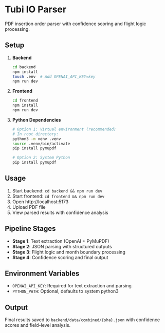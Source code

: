 # Tubi IO Parser

PDF insertion order parser with confidence scoring and flight logic processing.

## Setup

1. **Backend**
   ```bash
   cd backend
   npm install
   touch .env  # Add OPENAI_API_KEY=key
   npm run dev
   ```

2. **Frontend**
   ```bash
   cd frontend
   npm install
   npm run dev
   ```

3. **Python Dependencies**
   ```bash
   # Option 1: Virtual environment (recommended)
   # In root directory:
   python3 -m venv .venv
   source .venv/bin/activate
   pip install pymupdf
   
   # Option 2: System Python
   pip install pymupdf
   ```

## Usage

1. Start backend: `cd backend && npm run dev`
2. Start frontend: `cd frontend && npm run dev`
3. Open http://localhost:5173
4. Upload PDF file
5. View parsed results with confidence analysis

## Pipeline Stages

- **Stage 1**: Text extraction (OpenAI + PyMuPDF)
- **Stage 2**: JSON parsing with structured outputs
- **Stage 3**: Flight logic and month boundary processing
- **Stage 4**: Confidence scoring and final output

## Environment Variables

- `OPENAI_API_KEY`: Required for text extraction and parsing
- `PYTHON_PATH`: Optional, defaults to system python3

## Output

Final results saved to `backend/data/combined/{sha}.json` with confidence scores and field-level analysis.
